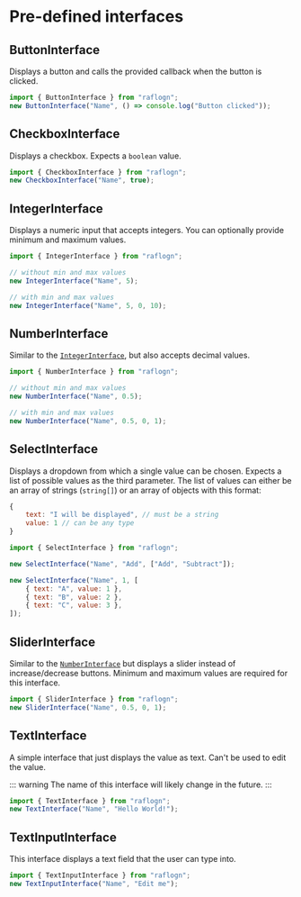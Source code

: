 # Pre-defined interfaces

## ButtonInterface

Displays a button and calls the provided callback when the button is clicked.

```js
import { ButtonInterface } from "raflogn";
new ButtonInterface("Name", () => console.log("Button clicked"));
```

## CheckboxInterface

Displays a checkbox.
Expects a `boolean` value.

```js
import { CheckboxInterface } from "raflogn";
new CheckboxInterface("Name", true);
```

## IntegerInterface

Displays a numeric input that accepts integers.
You can optionally provide minimum and maximum values.

```js
import { IntegerInterface } from "raflogn";

// without min and max values
new IntegerInterface("Name", 5);

// with min and max values
new IntegerInterface("Name", 5, 0, 10);
```

## NumberInterface

Similar to the [`IntegerInterface`](#integerinterface), but also accepts decimal values.

```js
import { NumberInterface } from "raflogn";

// without min and max values
new NumberInterface("Name", 0.5);

// with min and max values
new NumberInterface("Name", 0.5, 0, 1);
```

## SelectInterface

Displays a dropdown from which a single value can be chosen.
Expects a list of possible values as the third parameter.
The list of values can either be an array of strings (`string[]`) or an array of objects with this format:

```js
{
    text: "I will be displayed", // must be a string
    value: 1 // can be any type
}
```

```js
import { SelectInterface } from "raflogn";

new SelectInterface("Name", "Add", ["Add", "Subtract"]);

new SelectInterface("Name", 1, [
    { text: "A", value: 1 },
    { text: "B", value: 2 },
    { text: "C", value: 3 },
]);
```

## SliderInterface

Similar to the [`NumberInterface`](#numberinterface) but displays a slider instead of increase/decrease buttons.
Minimum and maximum values are required for this interface.

```js
import { SliderInterface } from "raflogn";
new SliderInterface("Name", 0.5, 0, 1);
```

## TextInterface

A simple interface that just displays the value as text. Can't be used to edit the value.

::: warning
The name of this interface will likely change in the future.
:::

```js
import { TextInterface } from "raflogn";
new TextInterface("Name", "Hello World!");
```

## TextInputInterface

This interface displays a text field that the user can type into.

```js
import { TextInputInterface } from "raflogn";
new TextInputInterface("Name", "Edit me");
```
